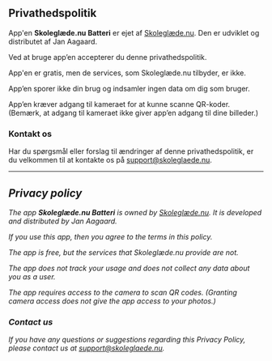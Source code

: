 ## Privathedspolitik

App'en **Skoleglæde.nu Batteri** er ejet af [Skoleglæde.nu](https://skoleglaede.nu). Den er udviklet og distributet af Jan Aagaard.

Ved at bruge app’en accepterer du denne privathedspolitik.

App'en er gratis, men de services, som Skoleglæde.nu tilbyder, er ikke.

App’en sporer ikke din brug og indsamler ingen data om dig som bruger.

App’en kræver adgang til kameraet for at kunne scanne QR-koder. (Bemærk, at adgang til kameraet ikke giver app’en adgang til dine billeder.)

### Kontakt os

Har du spørgsmål eller forslag til ændringer af denne privathedspolitik, er du velkommen til at kontakte os på [support@skoleglaede.nu](mailto:support@skoleglaede.nu).

---

## _Privacy policy_

_The app **Skoleglæde.nu Batteri** is owned by [Skoleglæde.nu](https://skoleglaede.nu). It is developed and distributed by Jan Aagaard._

_If you use this app, then you agree to the terms in this policy._

_The app is free, but the services that Skoleglæde.nu provide are not._

_The app does not track your usage and does not collect any data about you as a user._

_The app requires access to the camera to scan QR codes. (Granting camera access does not give the app access to your photos.)_

### _Contact us_

_If you have any questions or suggestions regarding this Privacy Policy, please contact us at [support@skoleglaede.nu](mailto:support@skoleglaede.nu)._
